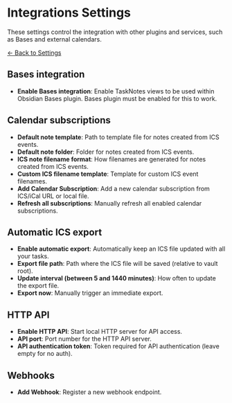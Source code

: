 
# Integrations Settings

These settings control the integration with other plugins and services, such as Bases and external calendars.

[← Back to Settings](settings.md)

## Bases integration

- **Enable Bases integration**: Enable TaskNotes views to be used within Obsidian Bases plugin. Bases plugin must be enabled for this to work.

## Calendar subscriptions

- **Default note template**: Path to template file for notes created from ICS events.
- **Default note folder**: Folder for notes created from ICS events.
- **ICS note filename format**: How filenames are generated for notes created from ICS events.
- **Custom ICS filename template**: Template for custom ICS event filenames.
- **Add Calendar Subscription**: Add a new calendar subscription from ICS/iCal URL or local file.
- **Refresh all subscriptions**: Manually refresh all enabled calendar subscriptions.

## Automatic ICS export

- **Enable automatic export**: Automatically keep an ICS file updated with all your tasks.
- **Export file path**: Path where the ICS file will be saved (relative to vault root).
- **Update interval (between 5 and 1440 minutes)**: How often to update the export file.
- **Export now**: Manually trigger an immediate export.

## HTTP API

- **Enable HTTP API**: Start local HTTP server for API access.
- **API port**: Port number for the HTTP API server.
- **API authentication token**: Token required for API authentication (leave empty for no auth).

## Webhooks

- **Add Webhook**: Register a new webhook endpoint.
